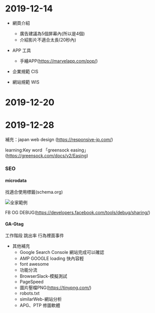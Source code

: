 2019-12-14
===
* 網頁介紹
    * 廣告建議為5個屏幕內(所以是4個)
    * 介紹影片不適合太長(20秒內)

* APP 工具
    * 手繪APP(https://marvelapp.com/pop/)

* 企業規範 CIS
* 網站規範 WIS

2019-12-20
===

2019-12-28
===
補充：japan web design (https://responsive-jp.com/)

learning:Key word 「greensock easing」(https://greensock.com/docs/v2/Easing)

### SEO
 #### microdata

 找適合使用標籤(schema.org)

 ![全家範例](https://www.evernote.com/shard/s515/sh/77acdf90-34fe-438e-a45b-34d153c9ac49/0ad873a2a18659884cc2b33d991932d0/res/37e49546-0965-4824-9e9a-a8c02e1e5ac8/圖片.png=50)

 
 FB OG DEBUG(https://developers.facebook.com/tools/debug/sharing/)

  #### GA-Gtag
  工作階段
  跳出率
  行為裡面事件
  
* 其他補充 
    * Google Search Console
    網站完成可以確認
    * AMP GOOGLE
    loading 快內容輕
    * font awesome
    * 功能分流
    * BrowserSlack-模擬測試
    * PageSpeed
    * 圖片壓檔PNG(https://tinypng.com/)
    * robots.txt
    * similarWeb-網站分析
    * APG、PTP 修圖軟體
